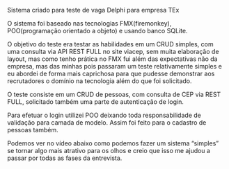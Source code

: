 Sistema criado para teste de vaga Delphi para empresa TEx

O sistema foi baseado nas tecnologias FMX(firemonkey), POO(programação orientado a objeto) e usando banco SQLite.

O objetivo do teste era testar as habilidades em um CRUD simples, com uma consulta via API REST FULL no site viacep, sem muita elaboração de layout, mas como tenho prática no FMX fui além das expectativas não da empresa, mas das minhas pois passaram um teste relativamente simples e eu abordei de forma mais caprichosa para que pudesse demonstrar aos recrutadores o domínio na tecnologia além do que foi solicitado.

O teste consiste em um CRUD de pessoas, com consulta de CEP via REST FULL, solicitado também uma parte de autenticação de login.

Para efetuar o login utilizei POO deixando toda responsabilidade de validação para camada de modelo. Assim foi feito para o cadastro de pessoas também.

Podemos ver no vídeo abaixo como podemos fazer um sistema “simples” se tornar algo mais atrativo para os olhos e creio que isso me ajudou a passar por todas as fases da entrevista.
